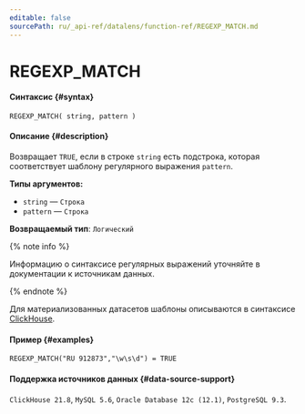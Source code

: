 ```yaml
---
editable: false
sourcePath: ru/_api-ref/datalens/function-ref/REGEXP_MATCH.md
---
```


# REGEXP_MATCH



#### Синтаксис {#syntax}


```
REGEXP_MATCH( string, pattern )
```

#### Описание {#description}
Возвращает `TRUE`, если в строке `string` есть подстрока, которая соответствует шаблону регулярного выражения `pattern`.

**Типы аргументов:**
- `string` — `Строка`
- `pattern` — `Строка`


**Возвращаемый тип**: `Логический`

{% note info %}

Информацию о синтаксисе регулярных выражений уточняйте в документации к источникам данных.

{% endnote %}

Для материализованных датасетов шаблоны описываются в синтаксисе [ClickHouse](https://github.com/google/re2/wiki/Syntax).



#### Пример {#examples}

```
REGEXP_MATCH("RU 912873","\w\s\d") = TRUE
```


#### Поддержка источников данных {#data-source-support}

`ClickHouse 21.8`, `MySQL 5.6`, `Oracle Database 12c (12.1)`, `PostgreSQL 9.3`.
